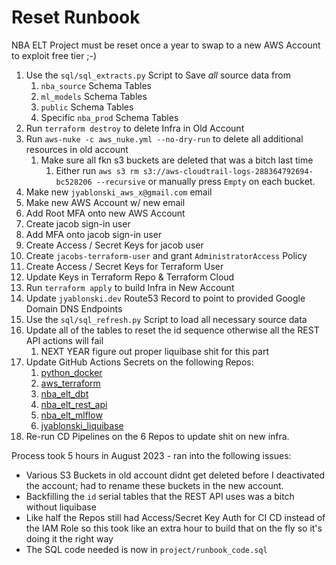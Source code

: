 # Reset Runbook
NBA ELT Project must be reset once a year to swap to a new AWS Account to exploit free tier ;-)

1. Use the `sql/sql_extracts.py` Script to Save *all* source data from
   1. `nba_source` Schema Tables
   2. `ml_models` Schema Tables
   3. `public` Schema Tables
   4. Specific `nba_prod` Schema Tables
2. Run `terraform destroy` to delete Infra in Old Account
3. Run `aws-nuke -c aws_nuke.yml --no-dry-run` to delete all additional resources in old account
   1. Make sure all fkn s3 buckets are deleted that was a bitch last time
      1. Either run `aws s3 rm s3://aws-cloudtrail-logs-288364792694-bc528206 --recursive` or manually press `Empty` on each bucket.
4. Make new `jyablonski_aws_x@gmail.com` email
5. Make new AWS Account w/ new email
6. Add Root MFA onto new AWS Account
7. Create jacob sign-in user
8. Add MFA onto jacob sign-in user
9.  Create Access / Secret Keys for jacob user
10. Create `jacobs-terraform-user` and grant `AdministratorAccess` Policy
11. Create Access / Secret Keys for Terraform User
12. Update Keys in Terraform Repo & Terraform Cloud
13. Run `terraform apply` to build Infra in New Account
14. Update `jyablonski.dev` Route53 Record to point to provided Google Domain DNS Endpoints
15. Use the `sql/sql_refresh.py` Script to load all necessary source data
16. Update all of the tables to reset the id sequence otherwise all the REST API actions will fail
    1.  NEXT YEAR figure out proper liquibase shit for this part
17. Update GitHub Actions Secrets on the following Repos:
    1.  [python_docker](https://github.com/jyablonski/python_docker)
    2.  [aws_terraform](https://github.com/jyablonski/aws_terraform)
    3.  [nba_elt_dbt](https://github.com/jyablonski/nba_elt_dbt)
    4.  [nba_elt_rest_api](https://github.com/jyablonski/nba_elt_rest_api)
    5.  [nba_elt_mlflow](https://github.com/jyablonski/nba_elt_mlflow)
    6.  [jyablonski_liquibase](https://github.com/jyablonski/jyablonski_liquibase)
18. Re-run CD Pipelines on the 6 Repos to update shit on new infra.


Process took 5 hours in August 2023 - ran into the following issues:
- Various S3 Buckets in old account didnt get deleted before I deactivated the account; had to rename these buckets in the new account.
- Backfilling the `id` serial tables that the REST API uses was a bitch without liquibase
- Like half the Repos still had Access/Secret Key Auth for CI CD instead of the IAM Role so this took like an extra hour to build that on the fly so it's doing it the right way
- The SQL code needed is now in `project/runbook_code.sql`